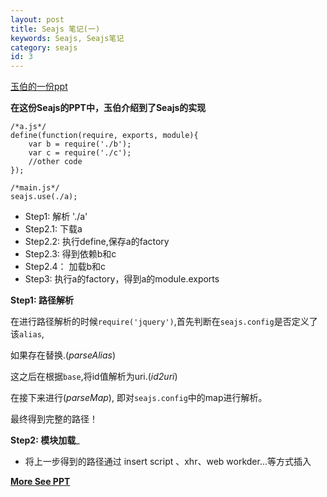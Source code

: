 ```yaml
---
layout: post
title: Seajs 笔记(一)
keywords: Seajs, Seajs笔记
category: seajs
id: 3
---
```


[玉伯的一份ppt][ppt]

[ppt]: https://speakerdeck.com/lifesinger/seajs

__在这份Seajs的PPT中，玉伯介绍到了Seajs的实现__		

	/*a.js*/
	define(function(require, exports, module){
		var b = require('./b');
		var c = require('./c');
		//other code
	});

	/*main.js*/
	seajs.use(./a);		

* Step1:  	解析 './a'
* Step2.1:  下载a
* Step2.2:	执行define,保存a的factory
* Step2.3: 	得到依赖b和c
* Step2.4：	加载b和c
* Step3:	执行a的factory，得到a的module.exports

__Step1: 路径解析__

在进行路径解析的时候```require('jquery')```,首先判断在```seajs.config```是否定义了该```alias```,	

如果存在替换.(*parseAlias*)		

这之后在根据```base```,将id值解析为uri.(*id2uri*)	

在接下来进行(*parseMap*), 即对```seajs.config```中的map进行解析。	

最终得到完整的路径！		


__Step2: 模块加载___

* 将上一步得到的路径通过 insert script 、xhr、web workder...等方式插入


__[More See PPT][ppt]__
